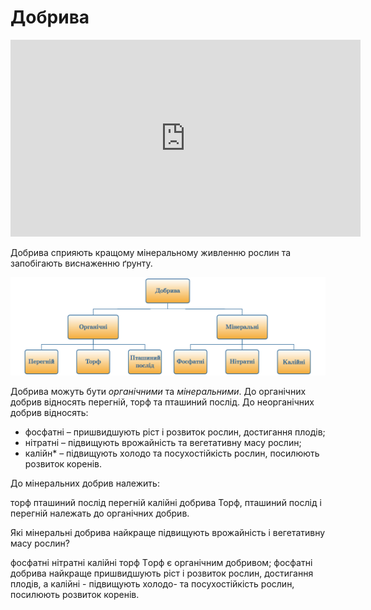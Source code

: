 
# Добрива

<div class="fluidMedia">
<iframe align="center" width="560" height="315" src="https://www.youtube.com/embed/5Itzn5U2z4g" frameborder="0" allowfullscreen></iframe>
</div>
<div class="popup">
</div>

<br>
Добрива сприяють кращому мiнеральному живленню рослин та запобiгають виснаженню ґрунту.

![Добрива](dobryva1.png)

Добрива можуть бути *органiчними* та *мiнеральними*. До органiчних добрив вiдносять перегнiй, торф та пташиний послiд. До неорганiчних добрив вiдносять:

* <span class="p1">фосфатнi</span> – пришвидшують рiст i розвиток рослин, достигання плодiв;
* <span class="p1">нiтратнi</span> – пiдвищують врожайнiсть та вегетативну масу рослин;
* <span class="p1">калiйн</span>* – пiдвищують холодо та посухостiйкiсть рослин, посилюють розвиток коренiв.


<quiz correctLabel="correct" incorrectLabel="incorrect" checkLabel="check">
    <question text="">
        <p>До мінеральних добрив належить:</p>
        <answer>торф</answer>
        <answer>пташиний послід</answer>
        <answer>перегній</answer>
        <answer correct>калійні добрива</answer>
        <explanation>
        Торф, пташиний послід і перегній належать до органічних добрив.
        </explanation>
    </question>
    <question text="">
        <p>Які мінеральні добрива найкраще підвищують врожайність і вегетативну масу рослин?</p>
        <answer>фосфатні</answer>
        <answer correct>нітратні</answer>
        <answer>калійні</answer>
        <answer>торф</answer>
        <explanation>
        Tорф є органічним добривом; фосфатні добрива найкраще пришвидшують ріст i розвиток рослин, достигання плодів, а калійні - підвищують холодо- та посухостійкість рослин, посилюють розвиток коренів.
        </explanation>
    </question>
</quiz>